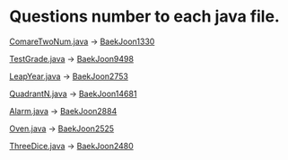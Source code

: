 # Questions number to each java file.

[ComareTwoNum.java](https://github.com/harandal24601/BaekJoon/blob/main/JAVA/if/ComapreTwoNum.java) -> [BaekJoon1330](https://www.acmicpc.net/problem/1330)

[TestGrade.java](https://github.com/harandal24601/BaekJoon/blob/main/JAVA/if/TestGrade.java) -> [BaekJoon9498](https://www.acmicpc.net/problem/9498)

[LeapYear.java](https://github.com/harandal24601/BaekJoon/blob/main/JAVA/if/LeapYear.java) -> [BaekJoon2753](https://www.acmicpc.net/problem/2753)

[QuadrantN.java](https://github.com/harandal24601/BaekJoon/blob/main/JAVA/if/QuadrantN.java) -> [BaekJoon14681](https://www.acmicpc.net/problem/14681)

[Alarm.java](https://github.com/harandal24601/BaekJoon/blob/main/JAVA/if/Alarm.java) -> [BaekJoon2884](https://www.acmicpc.net/problem/2884)

[Oven.java](https://github.com/harandal24601/BaekJoon/blob/main/JAVA/if/Oven.java) -> [BaekJoon2525](https://www.acmicpc.net/problem/2525)

[ThreeDice.java](https://github.com/harandal24601/BaekJoon/blob/main/JAVA/if/ThreeDice.java) -> [BaekJoon2480](https://www.acmicpc.net/problem/2480)

